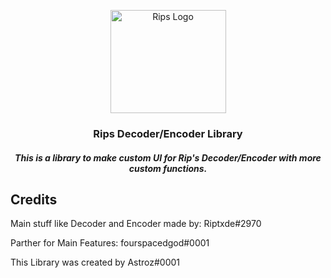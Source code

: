 <p align="center">
  <a href="https://riptxde.dev/">
    <img src="https://cdn.discordapp.com/attachments/727216422987628659/742939195881816104/RipsLogo.png" alt="Rips Logo" width="185" height="165">
  </a>
</p>

<h3 align="center">Rips Decoder/Encoder Library</h3>

<h5 align="center">This is a library to make custom UI for Rip's Decoder/Encoder with more custom functions.</h5>
 
 
## Credits 

Main stuff like Decoder and Encoder made by: Riptxde#2970

Parther for Main Features: fourspacedgod#0001

This Library was created by Astroz#0001
